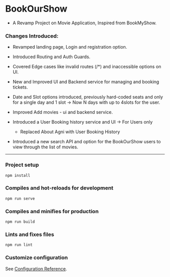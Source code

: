 # BookOurShow

* A Revamp Project on Movie Application, Inspired from BookMyShow.

### Changes Introduced:
* Revamped landing page, Login and registration option.
* Introduced Routing and Auth Guards.
* Covered Edge cases like invalid routes  (/*) and inaccessible options on UI.
* New and Improved UI and Backend service for managing and booking tickets.
* Date and Slot options introduced, previously hard-coded seats and only for a single day and 1 slot -> Now N days with up to 4slots for the user.
* Improved Add movies - ui and backend service.

* Introduced a User Booking history service and UI -> For Users only 
    * Replaced About Agni with User Booking History
* Introduced a new search API and option for the BookOurShow users to view through the list of movies.

---

### Project setup
```
npm install
```

### Compiles and hot-reloads for development
```
npm run serve
```

### Compiles and minifies for production
```
npm run build
```

### Lints and fixes files
```
npm run lint
```

### Customize configuration
See [Configuration Reference](https://cli.vuejs.org/config/).
